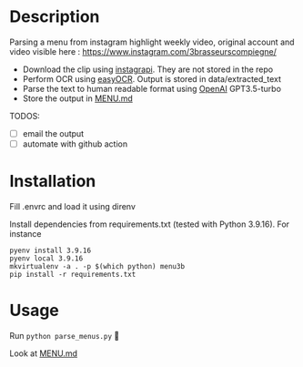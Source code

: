 # Description

Parsing a menu from instagram highlight weekly video, original account and video visible here : https://www.instagram.com/3brasseurscompiegne/
- Download the clip using [instagrapi](https://pypi.org/project/instagrapi/). They are not stored in the repo
- Perform OCR using [easyOCR](https://pypi.org/project/easyocr/). Output is stored in data/extracted_text
- Parse the text to human readable format using [OpenAI](https://pypi.org/project/openai/) GPT3.5-turbo
- Store the output in [MENU.md](https://github.com/fl2o/menu_3b/blob/main/MENU.md)

TODOS:
- [ ] email the output
- [ ] automate with github action

# Installation

Fill .envrc and load it using direnv

Install dependencies from requirements.txt (tested with Python 3.9.16).
For instance
```
pyenv install 3.9.16
pyenv local 3.9.16
mkvirtualenv -a . -p $(which python) menu3b
pip install -r requirements.txt
```

# Usage

Run `python parse_menus.py` 🎊

Look at [MENU.md](https://github.com/fl2o/menu_3b/blob/main/MENU.md)
